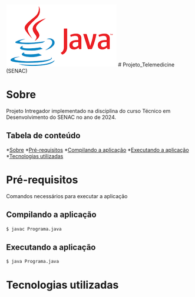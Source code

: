 <img src="download.png">
# Projeto_Telemedicine (SENAC)

Sobre
========================
Projeto Intregador implementado na disciplina do curso Técnico em Desenvolvimento do SENAC no ano de 2024.

Tabela de conteúdo
------------------------

*[Sobre](#sobre)
*[Pré-requisitos](#pré-requisitos)
    *[Compilando a aplicação](#compilando-a-aplicação)
    *[Executando a aplicação](#executando-a-aplicação)
*[Tecnologias utilizadas](#tecnologia-utilizadas)

Pré-requisitos
========================
Comandos necessários para executar a aplicação

Compilando a aplicação
------------------------
```bash
$ javac Programa.java
```
Executando a aplicação
------------------------
```bash
$ java Programa.java
```

Tecnologias utilizadas
========================